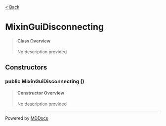 [< Back](..)
# MixinGuiDisconnecting #
>#### Class Overview ####
>No description provided
## Constructors ##
### public MixinGuiDisconnecting () ###
>#### Constructor Overview ####
>No description provided
>

---
Powered by [MDDocs](https://github.com/VRCube/MDDocs)